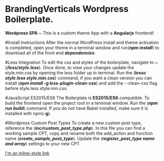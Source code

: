 # BrandingVerticals Wordpress Boilerplate.
**Wordpress SPA** ~ This is a custom theme App with a **Angularjs** frontend!  


#Install Instructions
After the normal WordPress install and theme activation is completed, open your theme in a terminal window and run(**_npm install_**) to download all of the front end **_dependencies_**.

#Less Integration
To edit the css and styles of the boilerplate, navigate to ~ (**_/less/style.less_**). Once done, to view your changes update the style.min.css by opening the less folder up in terminal. Run the (**_lessc style.less style.min.css_**) command, if you want a clean version you can install (**_npm install -g less-plugin-clean-css_**) and add the --clean-css flag before style.less style.min.css.

#JavaScript ES2015/ES6
The Boilerplate is **ES2015/ES6** compatible. To build the frontend open the project root in a terminal window. Run the (**_npm run build_**) command. If you do not have Babel installed, make sure it is installed with npm(**-g**).

#Wordpress Custom Post Types
To create a new custom post type, reference the (**_inc/custom_post_type.php_**). In this file you can find a working sample CPT, copy and rename both the add_action and function name (**_create_sample_post_type_**). Update the (**_register_post_type name and array_**) settings to your new CPT. 

[I'm an inline-style link](https://www.google.com)
